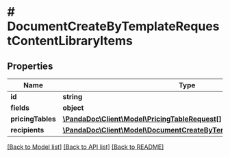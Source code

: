 # # DocumentCreateByTemplateRequestContentLibraryItems

## Properties

Name | Type | Description | Notes
------------ | ------------- | ------------- | -------------
**id** | **string** |  |
**fields** | **object** |  | [optional]
**pricingTables** | [**\PandaDoc\Client\Model\PricingTableRequest[]**](PricingTableRequest.md) |  | [optional]
**recipients** | [**\PandaDoc\Client\Model\DocumentCreateByTemplateRequestRecipients[]**](DocumentCreateByTemplateRequestRecipients.md) |  | [optional]

[[Back to Model list]](../../README.md#models) [[Back to API list]](../../README.md#endpoints) [[Back to README]](../../README.md)
